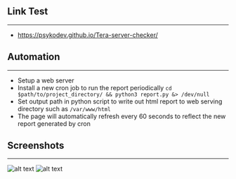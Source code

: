 ## Link Test
---
- https://psykodev.github.io/Tera-server-checker/

## Automation
---
- Setup a web server
- Install a new cron job to run the report periodically `cd $path/to/project_directory/ && python3 report.py &> /dev/null`
- Set output path in python script to write out html report to web serving directory such as `/var/www/html`
- The page will automatically refresh every 60 seconds to reflect the new report generated by cron

## Screenshots
---
![alt text](https://cdn.discordapp.com/attachments/664142802132664342/747075328731644044/unknown.png)
![alt text](https://cdn.discordapp.com/attachments/664142802132664342/747075524932927518/unknown.png)
